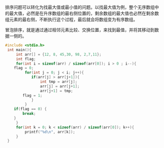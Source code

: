 ---
---

排序问题可以转化为找最大值或最小值的问题。以找最大值为例，整个无序数组中的最大值，必然是在升序数组的最右侧位置的，剩余数组的最大值也必然在剩余数组元素的最右侧，不断执行这个过程，最后就会将数组变为有序数组。

冒泡排序，就是通过通过相邻元素比较、交换位置，来找到最值，并将其移动到数据一侧的。

```c
#include <stdio.h>
 int main(){
     int arr[] = {12, 8, 45,30, 98, 2,7,11};
     int flag;
     for(int i = sizeof(arr) / sizeof(arr[0]); i > 0 ; i--){
	flag = 0;
         for(int j = 0; j < i; j++){
            if(arr[j] > arr[j+1]){
                int tmp = arr[j];
                arr[j] = arr[j+1];
                arr[j+1] = tmp;
		flag = 1;
            }
         }
	if(flag == 0) {
		break;
	}
     }
     for(int k = 0; k < sizeof(arr) / sizeof(arr[0]); k++){
         printf("%d\n", arr[k]);
     }
 }
```
